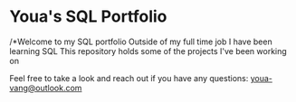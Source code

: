 # Youa's SQL Portfolio

/*Welcome to my SQL portfolio
Outside of my full time job I have been learning SQL
This repository holds some of the projects I've been working on

Feel free to take a look and reach out if you have any questions:
youa-vang@outlook.com
